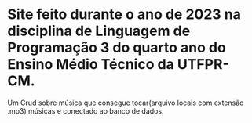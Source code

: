 # Site feito durante o ano de 2023 na disciplina de Linguagem de Programação 3 do quarto ano do Ensino Médio Técnico da UTFPR-CM.
Um Crud sobre música que consegue tocar(arquivo locais com extensão .mp3) músicas e conectado ao banco de dados.
